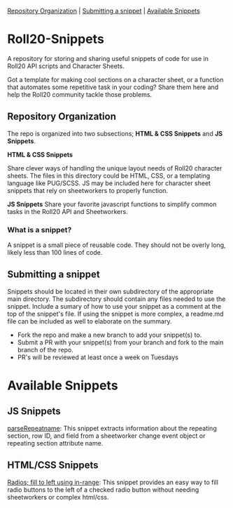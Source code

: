 [Repository Organization](https://github.com/Kurohyou/Roll20-Snippets#repository-organization) | [Submitting a snippet](https://github.com/Kurohyou/Roll20-Snippets#submitting-a-snippet) | [Available Snippets](https://github.com/Kurohyou/Roll20-Snippets#available-snippets)
# Roll20-Snippets
A repository for storing and sharing useful snippets of code for use in Roll20 API scripts and Character Sheets.

Got a template for making cool sections on a character sheet, or a function that automates some repetitive task in your coding? Share them here and help the Roll20 community tackle those problems.

## Repository Organization
The repo is organized into two subsections; **HTML & CSS Snippets** and **JS Snippets**.

**HTML & CSS Snippets**

Share clever ways of handling the unique layout needs of Roll20 character sheets. The files in this directory could be HTML, CSS, or a templating language like PUG/SCSS. JS may be included here for character sheet snippets that rely on sheetworkers to properly function.

**JS Snippets**
Share your favorite javascript functions to simplify common tasks in the Roll20 API and Sheetworkers.

### What is a snippet?
A snippet is a small piece of reusable code. They should not be overly long, likely less than 100 lines of code.

## Submitting a snippet
Snippets should be located in their own subdirectory of the appropriate main directory. The subdirectory should contain any files needed to use the snippet.
Include a sumary of how to use your snippet as a comment at the top of the snippet's file. If using the snippet is more complex, a readme.md file can be included as well to elaborate on the summary.
- Fork the repo and make a new branch to add your snippet(s) to.
- Submit a PR with your snippet(s) from your branch and fork to the main branch of the repo.
- PR's will be reviewed at least once a week on Tuesdays

# Available Snippets
## JS Snippets
[parseRepeatname](https://github.com/Kurohyou/Roll20-Snippets/tree/main/JS%20Snippets/parseRepeatName): This snippet extracts information about the repeating section, row ID, and field from a sheetworker change event object or repeating section attribute name.
## HTML/CSS Snippets
[Radios; fill to left using in-range](https://github.com/Kurohyou/Roll20-Snippets/tree/main/HTML%20%26%20CSS%20Snippets/Fill%20to%20left%20using%20in-range): This snippet provides an easy way to fill radio buttons to the left of a checked radio button without needing sheetworkers or complex html/css.
